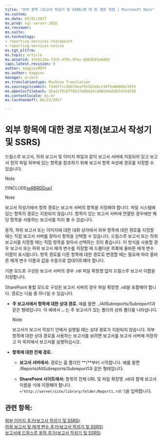 ```yaml
---
title: "외부 항목 (보고서 작성기 및 SSRS)에 대 한 경로 지정 | Microsoft Docs"
ms.custom: 
ms.date: 03/01/2017
ms.prod: sql-server-2016
ms.reviewer: 
ms.suite: 
ms.technology:
- reporting-services-sharepoint
- reporting-services-native
ms.tgt_pltfrm: 
ms.topic: article
ms.assetid: 4fe513da-f3c5-479c-9fec-8662b91a0d6d
caps.latest.revision: 9
author: maggiesMSFT
ms.author: maggies
manager: erikre
ms.translationtype: Machine Translation
ms.sourcegitcommit: f3481fcc2bb74eaf93182e6cc58f5a06666e10f4
ms.openlocfilehash: 3ba2c751b7f851fa9be24ca08cb4ab95f4314258
ms.contentlocale: ko-kr
ms.lasthandoff: 06/22/2017

---
```

# <a name="specifying-paths-to-external-items-report-builder-and-ssrs"></a>외부 항목에 대한 경로 지정(보고서 작성기 및 SSRS)
  드릴스루 보고서, 하위 보고서 및 이미지 파일과 같이 보고서 서버에 저장되어 있고 보고서 정의 파일 외부에 있는 항목을 참조하기 위해 보고서 항목 속성에 경로를 지정할 수 있습니다.  
  
> [!NOTE]  
>  [!INCLUDE[ssRBRDDup](../../includes/ssrbrddup-md.md)]  
  
> [!NOTE]  
>  보고서 작성기에서 항목 경로는 보고서 서버의 항목을 지정해야 합니다. 파일 시스템에 있는 항목의 경로는 지원되지 않습니다. 항목이 있는 보고서 서버에 연결된 경우에만 해당 항목을 사용하는 보고서를 미리 볼 수 있습니다.  
  
 동작, 하위 보고서 또는 이미지에 대한 대화 상자에서 외부 항목에 대한 경로를 지정할 때는 직접 보고서 서버를 찾아서 항목을 선택할 수 있습니다. 드릴스루 보고서 또는 하위 보고서를 지정할 때는 직접 항목을 찾아서 선택하는 것이 좋습니다. 이 방식을 사용할 경우 보고서 또는 하위 보고서 매개 변수를 지정할 때 드롭다운 목록에 올바른 매개 변수 이름이 표시됩니다. 항목 경로를 다른 항목에 대한 경로로 변경할 때는 필요에 따라 올바른 매개 변수 이름과 값을 수동으로 업데이트해야 합니다.  
  
 기본 모드로 구성된 보고서 서버의 경우 .rdl 파일 확장명 없이 드릴스루 보고서 이름을 지정합니다.  
  
 SharePoint 통합 모드로 구성된 보고서 서버의 경우 파일 확장명 .rdl을 포함해야 합니다. 경로는 다음 중 하나일 수 있습니다.  
  
-   **주 보고서에서 항목에 대한 상대 경로.** 예를 들면 ../AllSubreports/Subreport1과 같은 형태입니다. 이 예에서 **..** 는 주 보고서가 있는 폴더의 상위 폴더를 나타냅니다.  
  
    > [!NOTE]  
    >  보고서가 보고서 작성기 안에서 실행될 때는 상대 경로가 지원되지 않습니다. 외부 항목에 대한 상대 경로를 사용하는 보고서를 보려면 보고서를 보고서 서버에 저장하고 이 위치에서 보고서를 실행하십시오.  
  
-   **항목에 대한 전체 경로.**  
  
    -   **보고서 서버에서:** 경로는 홈 폴더인 **/**부터 시작합니다. 예를 들면 /Reports/AllSubreports/Subreport1과 같은 형태입니다.  
  
    -   **SharePoint 사이트에서:** 항목의 전체 URL 및 파일 확장명 .rdl과 함께 보고서 이름을 식에 지정해야 합니다. `="http://server/site/library/folder/Report1.rdl"`)을 입력합니다.  
  
## <a name="see-also"></a>관련 항목:  
 [외부 이미지 추가&#40;보고서 작성기 및 SSRS&#41;](../../reporting-services/report-design/add-an-external-image-report-builder-and-ssrs.md)   
 [하위 보고서 및 매개 변수 추가&#40;보고서 작성기 및 SSRS&#41;](../../reporting-services/report-design/add-a-subreport-and-parameters-report-builder-and-ssrs.md)   
 [보고서에 드릴스루 동작 추가&#40;보고서 작성기 및 SSRS&#41;](../../reporting-services/report-design/add-a-drillthrough-action-on-a-report-report-builder-and-ssrs.md)  
  
  
